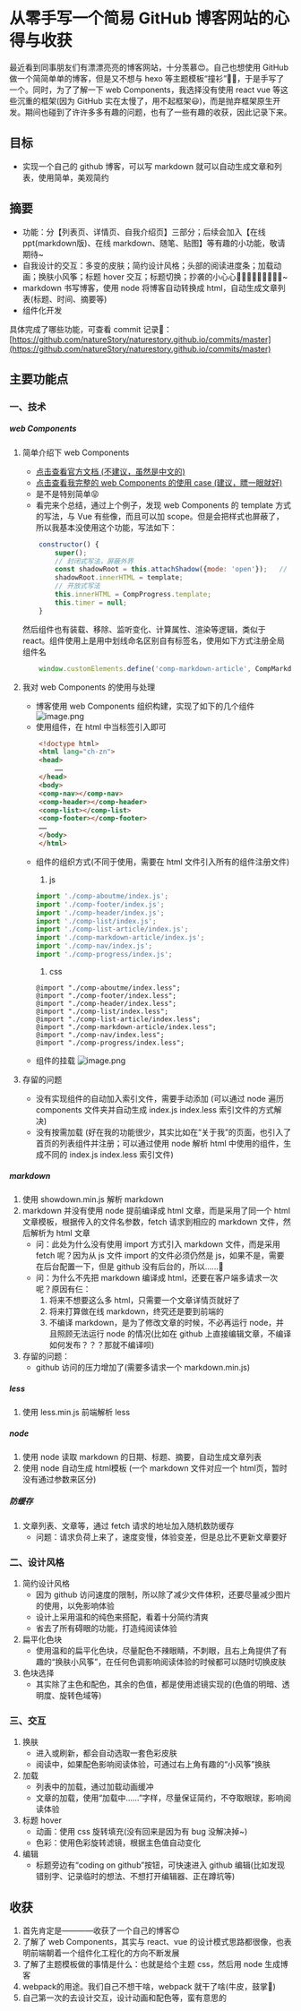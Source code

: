 # 从零手写一个简易 GitHub 博客网站的心得与收获
最近看到同事朋友们有漂漂亮亮的博客网站，十分羡慕😍。自己也想使用 GitHub 做一个简简单单的博客，但是又不想与 hexo 等主题模板“撞衫”👚👕，于是手写了一个。同时，为了了解一下 web Components，我选择没有使用 react vue 等这些沉重的框架(因为 GitHub 实在太慢了，用不起框架😃)，而是抛弃框架原生开发。期间也碰到了许许多多有趣的问题，也有了一些有趣的收获，因此记录下来。
## 目标
- 实现一个自己的 github 博客，可以写 markdown 就可以自动生成文章和列表，使用简单，美观简约
## 摘要
- 功能：分【列表页、详情页、自我介绍页】三部分；后续会加入【在线 ppt(markdown版)、在线 markdown、随笔、贴图】等有趣的小功能，敬请期待~
- 自我设计的交互：多变的皮肤；简约设计风格；头部的阅读进度条；加载动画；换肤小风筝；标题 hover 交互；标题切换；抄袭的小心心🧡💛💚💙💜🖤🤍🤎💕~
- markdown 书写博客，使用 node 将博客自动转换成 html，自动生成文章列表(标题、时间、摘要等)
- 组件化开发

具体完成了哪些功能，可查看 commit 记录📝：
[https://github.com/natureStory/naturestory.github.io/commits/master](https://github.com/natureStory/naturestory.github.io/commits/master)
## 主要功能点
### 一、技术
##### web Components
1. 简单介绍下 web Components
    - [点击查看官方文档 (不建议，虽然是中文的)](https://developers.google.com/web/fundamentals/web-components)
    - [点击查看我完整的 web Components 的使用 case (建议，瞟一眼就好)](https://github.com/natureStory/naturestory.github.io/blob/master/src/components/comp-progress/index.js)
    - 是不是特别简单😝
    - 看完来个总结，通过上个例子，发现 web Components 的 template 方式的写法，与 Vue 有些像，而且可以加 scope。但是会把样式也屏蔽了，所以我基本没使用这个功能，写法如下：

    ```js
        constructor() {
            super();
            // 封闭式写法，屏蔽外界
            const shadowRoot = this.attachShadow({mode: 'open'});   // 不要问我，我也不知道为啥叫 open
            shadowRoot.innerHTML = template;
            // 开放式写法
            this.innerHTML = CompProgress.template;
            this.timer = null;
        }
    ```

    然后组件也有装载、移除、监听变化、计算属性、渲染等逻辑，类似于 react。组件使用上是用中划线命名区别自有标签名，使用如下方式注册全局组件名

    ```js
        window.customElements.define('comp-markdown-article', CompMarkdownArticle);
    ```

1. 我对 web Components 的使用与处理
    - 博客使用 web Components 组织构建，实现了如下的几个组件
    ![image.png](./1.jpg)
    - 使用组件，在 html 中当标签引入即可

    ```html
        <!doctype html>
        <html lang="ch-zn">
        <head>
            ……
        </head>
        <body>
        <comp-nav></comp-nav>
        <comp-header></comp-header>
        <comp-list></comp-list>
        <comp-footer></comp-footer>
        ……
        </body>
        </html>
    ```

    - 组件的组织方式(不同于使用，需要在 html 文件引入所有的组件注册文件)
        1. js

        ```js
        import './comp-aboutme/index.js';
        import './comp-footer/index.js';
        import './comp-header/index.js';
        import './comp-list/index.js';
        import './comp-list-article/index.js';
        import './comp-markdown-article/index.js';
        import './comp-nav/index.js';
        import './comp-progress/index.js';
        ```

        1. css
        
        ```less
        @import "./comp-aboutme/index.less";
        @import "./comp-footer/index.less";
        @import "./comp-header/index.less";
        @import "./comp-list/index.less";
        @import "./comp-list-article/index.less";
        @import "./comp-markdown-article/index.less";
        @import "./comp-nav/index.less";
        @import "./comp-progress/index.less";
        ```
    - 组件的挂载
    ![image.png](./5.png)
1. 存留的问题
    - 没有实现组件的自动加入索引文件，需要手动添加 (可以通过 node 遍历components 文件夹并自动生成 index.js index.less 索引文件的方式解决)
    - 没有按需加载 (好在我的功能很少，其实比如在“关于我”的页面，也引入了首页的列表组件并注册；可以通过使用 node 解析 html 中使用的组件，生成不同的 index.js index.less 索引文件)
##### markdown
1. 使用 showdown.min.js 解析 markdown
1. markdown 并没有使用 node 提前编译成 html 文章，而是采用了同一个 html 文章模板，根据传入的文件名参数，fetch 请求到相应的 markdown 文件，然后解析为 html 文章
    - 问：此处为什么没有使用 import 方式引入 markdown 文件，而是采用 fetch 呢？因为从 js 文件 import 的文件必须仍然是 js，如果不是，需要在后台配置一下，但是 github 没有后台的，所以……🥺
    - 问：为什么不先把 markdown 编译成 html，还要在客户端多请求一次呢？原因有仨：
        1. 将来不想要这么多 html，只需要一个文章详情页就好了
        1. 将来打算做在线 markdown，终究还是要到前端的
        1. 不编译 markdown，是为了修改文章的时候，不必再运行 node，并且照顾无法运行 node 的情况(比如在 github 上直接编辑文章，不编译如何发布？？？那就不编译呗)
1. 存留的问题：
    - github 访问的压力增加了(需要多请求一个 markdown.min.js)
##### less 
1. 使用 less.min.js 前端解析 less
##### node
1. 使用 node 读取 markdown 的日期、标题、摘要，自动生成文章列表
1. 使用 node 自动生成 html模板 (一个 markdown 文件对应一个 html页，暂时没有通过参数来区分)
##### 防缓存
1. 文章列表、文章等，通过 fetch 请求的地址加入随机数防缓存
    - 问题：请求负荷上来了，速度变慢，体验变差，但是总比不更新文章要好
### 二、设计风格
1. 简约设计风格
    - 因为 github 访问速度的限制，所以除了减少文件体积，还要尽量减少图片的使用，以免影响体验
    - 设计上采用温和的纯色来搭配，看着十分简约清爽
    - 省去了所有碍眼的功能，打造纯阅读体验
1. 扁平化色块
    - 使用温和的扁平化色块，尽量配色不辣眼睛，不刺眼，且右上角提供了有趣的“换肤小风筝”，在任何色调影响阅读体验的时候都可以随时切换皮肤
1. 色块选择
    - 其实除了主色和配色，其余的色值，都是使用滤镜实现的(色值的明暗、透明度、旋转色域等)
### 三、交互
1. 换肤
    - 进入或刷新，都会自动选取一套色彩皮肤
    - 阅读中，如果配色影响阅读体验，可通过右上角有趣的“小风筝”换肤
1. 加载
    - 列表中的加载，通过加载动画缓冲
    - 文章的加载，使用“加载中……”字样，尽量保证简约，不夺取眼球，影响阅读体验
1. 标题 hover
    - 动画：使用 css 旋转填充(没有回来是因为有 bug 没解决掉~)
    - 色彩：使用色彩旋转滤镜，根据主色值自动变化
1. 编辑
    - 标题旁边有“coding on github”按钮，可快速进入 github 编辑(比如发现错别字、记录临时的想法、不想打开编辑器、正在蹲坑等)
## 收获
1. 首先肯定是————收获了一个自己的博客😊
1. 了解了 web Components，其实与 react、vue 的设计模式思路都很像，也表明前端朝着一个组件化工程化的方向不断发展
1. 了解了主题模板做的事情是什么：也就是给个主题 css，然后用 node 生成博客
1. webpack的用途。我们自己不想干啥，webpack 就干了啥(牛皮，鼓掌👏)
1. 自己第一次的去设计交互，设计动画和配色等，蛮有意思的
